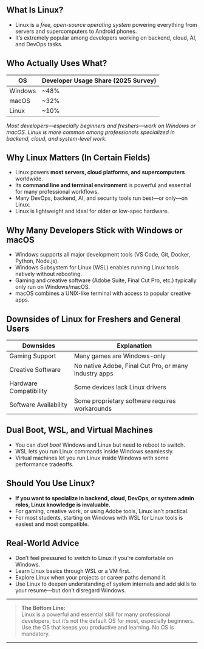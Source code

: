 

## What Is Linux?

- Linux is a *free, open-source operating system* powering everything from servers and supercomputers to Android phones.
- It’s extremely popular among developers working on backend, cloud, AI, and DevOps tasks.

## Who Actually Uses What?

| OS      | Developer Usage Share (2025 Survey) |
| ------- | ----------------------------------- |
| Windows | ~48%                               |
| macOS   | ~32%                               |
| Linux   | ~10%                               |

*Most developers—especially beginners and freshers—work on Windows or macOS. Linux is more common among professionals specialized in backend, cloud, and system-level work.*

## Why Linux Matters (In Certain Fields)

- Linux powers **most servers, cloud platforms, and supercomputers** worldwide.
- Its **command line and terminal environment** is powerful and essential for many professional workflows.
- Many DevOps, backend, AI, and security tools run best—or only—on Linux.
- Linux is lightweight and ideal for older or low-spec hardware.

## Why Many Developers Stick with Windows or macOS

- Windows supports all major development tools (VS Code, Git, Docker, Python, Node.js).
- Windows Subsystem for Linux (WSL) enables running Linux tools natively without rebooting.
- Gaming and creative software (Adobe Suite, Final Cut Pro, etc.) typically only run on Windows/macOS.
- macOS combines a UNIX-like terminal with access to popular creative apps.

## Downsides of Linux for Freshers and General Users

| Downsides              | Explanation                                      |
| ---------------------- | ------------------------------------------------|
| Gaming Support         | Many games are Windows-only                       |
| Creative Software      | No native Adobe, Final Cut Pro, or many industry apps |
| Hardware Compatibility | Some devices lack Linux drivers                   |
| Software Availability  | Some proprietary software requires workarounds  |

## Dual Boot, WSL, and Virtual Machines

- You can *dual boot* Windows and Linux but need to reboot to switch.
- WSL lets you run Linux commands inside Windows seamlessly.
- Virtual machines let you run Linux inside Windows with some performance tradeoffs.

## Should You Use Linux?

- **If you want to specialize in backend, cloud, DevOps, or system admin roles, Linux knowledge is invaluable.**
- For gaming, creative work, or using Adobe tools, Linux isn’t practical.
- For most students, starting on Windows with WSL for Linux tools is easiest and most compatible.

## Real-World Advice

- Don’t feel pressured to switch to Linux if you’re comfortable on Windows.
- Learn Linux basics through WSL or a VM first.
- Explore Linux when your projects or career paths demand it.
- Use Linux to deepen understanding of system internals and add skills to your resume—but don’t disregard Windows.

***

> **The Bottom Line:**  
> Linux is a powerful and essential skill for many professional developers, but it’s not the default OS for most, especially beginners. Use the OS that keeps you productive and learning. No OS is mandatory.

***

